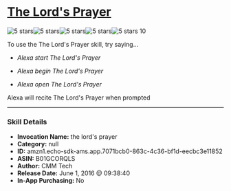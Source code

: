 # [The Lord's Prayer](http://alexa.amazon.com/#skills/amzn1.echo-sdk-ams.app.7071bcb0-863c-4c36-bf1d-eecbc3e11852)
![5 stars](../../images/ic_star_black_18dp_1x.png)![5 stars](../../images/ic_star_black_18dp_1x.png)![5 stars](../../images/ic_star_black_18dp_1x.png)![5 stars](../../images/ic_star_black_18dp_1x.png)![5 stars](../../images/ic_star_black_18dp_1x.png) 10

To use the The Lord's Prayer skill, try saying...

* *Alexa start The Lord's Prayer*

* *Alexa begin The Lord's Prayer*

* *Alexa open The Lord's Prayer*

Alexa will recite The Lord's Prayer when prompted

***

### Skill Details

* **Invocation Name:** the lord's prayer
* **Category:** null
* **ID:** amzn1.echo-sdk-ams.app.7071bcb0-863c-4c36-bf1d-eecbc3e11852
* **ASIN:** B01GCORQLS
* **Author:** CMM Tech
* **Release Date:** June 1, 2016 @ 09:38:40
* **In-App Purchasing:** No
